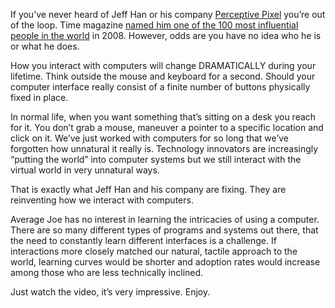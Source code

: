 <!--
slug: jeff-han-and-perceptive-pixel-mind-blowing-multi-t
date: Fri Jan 30 2009 09:00:00 GMT+0100 (CET)
tags: cool stuff, multi-touch
title: Jeff Han and Perceptive Pixel, Mind-Blowing Multi-Touch
id: 98749521
link: http://joreteg.com/post/98749521/jeff-han-and-perceptive-pixel-mind-blowing-multi-t
raw: {"blog_name":"henrikjoreteg","id":98749521,"post_url":"http://joreteg.com/post/98749521/jeff-han-and-perceptive-pixel-mind-blowing-multi-t","slug":"jeff-han-and-perceptive-pixel-mind-blowing-multi-t","type":"text","date":"2009-01-30 08:00:00 GMT","timestamp":1233302400,"state":"published","format":"markdown","reblog_key":"aWODPfGi","tags":["cool stuff","multi-touch"],"short_url":"http://tmblr.co/ZgL_Yy5uinH","recommended_source":null,"recommended_color":null,"highlighted":[],"note_count":0,"title":"Jeff Han and Perceptive Pixel, Mind-Blowing Multi-Touch","body":"<p>If you&rsquo;ve never heard of Jeff Han or his company <a href=\"http://www.perceptivepixel.com/\">Perceptive Pixel</a> you&rsquo;re out of the loop. Time magazine <a href=\"http://www.time.com/time/specials/2007/article/0,28804,1733748_1733754_1735325,00.html\">named him one of the 100 most influential people in the world</a> in 2008. However, odds are you have no idea who he is or what he does.</p>\n\n<p>How you interact with computers will change DRAMATICALLY during your lifetime. Think outside the mouse and keyboard for a second. Should your computer interface really consist of a finite number of buttons physically fixed in place.</p>\n\n<p>In normal life, when you want something that&rsquo;s sitting on a desk you reach for it. You don&rsquo;t grab a mouse, maneuver a pointer to a specific location and click on it. We&rsquo;ve just worked with computers for so long that we&rsquo;ve forgotten how unnatural it really is. Technology innovators are increasingly &ldquo;putting the world&rdquo; into computer systems but we still interact with the virtual world in very unnatural ways.</p>\n\n<p>That is exactly what Jeff Han and his company are fixing. They are reinventing how we interact with computers.</p>\n\n<p>Average Joe has no interest in learning the intricacies of using a computer. There are so many different types of programs and systems out there, that the need to constantly learn different interfaces is a challenge. If interactions more closely matched our natural, tactile approach to the world, learning curves would be shorter and adoption rates would increase among those who are less technically inclined.</p>\n\n<p>Just watch the video, it&rsquo;s very impressive. Enjoy.</p>\n\n<p><object width=\"640\" height=\"505\"><param name=\"movie\" value=\"http://www.youtube.com/v/9zGDNFpOMcA&amp;hl=en&amp;fs=1&amp;rel=0&amp;color1=0x3a3a3a&amp;color2=0x999999\"><param name=\"allowFullScreen\" value=\"true\"><param name=\"allowscriptaccess\" value=\"always\"><embed src=\"http://www.youtube.com/v/9zGDNFpOMcA&amp;hl=en&amp;fs=1&amp;rel=0&amp;color1=0x3a3a3a&amp;color2=0x999999\" type=\"application/x-shockwave-flash\" allowscriptaccess=\"always\" allowfullscreen=\"true\" width=\"640\" height=\"505\"></embed></object></p>","reblog":{"tree_html":"","comment":"<p>If you’ve never heard of Jeff Han or his company <a href=\"http://www.perceptivepixel.com/\">Perceptive Pixel</a> you’re out of the loop. Time magazine <a href=\"http://www.time.com/time/specials/2007/article/0,28804,1733748_1733754_1735325,00.html\">named him one of the 100 most influential people in the world</a> in 2008. However, odds are you have no idea who he is or what he does.</p>\n\n<p>How you interact with computers will change DRAMATICALLY during your lifetime. Think outside the mouse and keyboard for a second. Should your computer interface really consist of a finite number of buttons physically fixed in place.</p>\n\n<p>In normal life, when you want something that’s sitting on a desk you reach for it. You don’t grab a mouse, maneuver a pointer to a specific location and click on it. We’ve just worked with computers for so long that we’ve forgotten how unnatural it really is. Technology innovators are increasingly “putting the world” into computer systems but we still interact with the virtual world in very unnatural ways.</p>\n\n<p>That is exactly what Jeff Han and his company are fixing. They are reinventing how we interact with computers.</p>\n\n<p>Average Joe has no interest in learning the intricacies of using a computer. There are so many different types of programs and systems out there, that the need to constantly learn different interfaces is a challenge. If interactions more closely matched our natural, tactile approach to the world, learning curves would be shorter and adoption rates would increase among those who are less technically inclined.</p>\n\n<p>Just watch the video, it’s very impressive. Enjoy.</p>\n\n<p><object width=\"640\" height=\"505\"><param name=\"movie\" value=\"http://www.youtube.com/v/9zGDNFpOMcA&hl=en&fs=1&rel=0&color1=0x3a3a3a&color2=0x999999\"><param name=\"allowFullScreen\" value=\"true\"><param name=\"allowscriptaccess\" value=\"always\"><embed src=\"http://www.youtube.com/v/9zGDNFpOMcA&hl=en&fs=1&rel=0&color1=0x3a3a3a&color2=0x999999\" type=\"application/x-shockwave-flash\" allowscriptaccess=\"always\" allowfullscreen=\"true\" width=\"640\" height=\"505\"></embed></object></p>"},"trail":[{"blog":{"name":"henrikjoreteg","active":true,"theme":{"header_full_width":1500,"header_full_height":500,"header_focus_width":676,"header_focus_height":380,"avatar_shape":"circle","background_color":"#F6F6F6","body_font":"Helvetica Neue","header_bounds":"0,1249,380,573","header_image":"http://static.tumblr.com/df7befc8b0387cf597578e613c221cb3/uzkwgdq/FAjnt7hyg/tumblr_static_agmw2bdhkjs4ws4sscw44swgc.jpg","header_image_focused":"http://static.tumblr.com/df7befc8b0387cf597578e613c221cb3/uzkwgdq/1oSnt7hyh/tumblr_static_tumblr_static_agmw2bdhkjs4ws4sscw44swgc_focused_v3.jpg","header_image_scaled":"http://static.tumblr.com/df7befc8b0387cf597578e613c221cb3/uzkwgdq/FAjnt7hyg/tumblr_static_agmw2bdhkjs4ws4sscw44swgc_2048_v2.jpg","header_stretch":true,"link_color":"#529ECC","show_avatar":true,"show_description":true,"show_header_image":true,"show_title":true,"title_color":"#444444","title_font":"Helvetica Neue","title_font_weight":"bold"}},"post":{"id":"98749521"},"content_raw":"<p>If you’ve never heard of Jeff Han or his company <a href=\"http://www.perceptivepixel.com/\">Perceptive Pixel</a> you’re out of the loop. Time magazine <a href=\"http://www.time.com/time/specials/2007/article/0,28804,1733748_1733754_1735325,00.html\">named him one of the 100 most influential people in the world</a> in 2008. However, odds are you have no idea who he is or what he does.</p>\n\n<p>How you interact with computers will change DRAMATICALLY during your lifetime. Think outside the mouse and keyboard for a second. Should your computer interface really consist of a finite number of buttons physically fixed in place.</p>\n\n<p>In normal life, when you want something that’s sitting on a desk you reach for it. You don’t grab a mouse, maneuver a pointer to a specific location and click on it. We’ve just worked with computers for so long that we’ve forgotten how unnatural it really is. Technology innovators are increasingly “putting the world” into computer systems but we still interact with the virtual world in very unnatural ways.</p>\n\n<p>That is exactly what Jeff Han and his company are fixing. They are reinventing how we interact with computers.</p>\n\n<p>Average Joe has no interest in learning the intricacies of using a computer. There are so many different types of programs and systems out there, that the need to constantly learn different interfaces is a challenge. If interactions more closely matched our natural, tactile approach to the world, learning curves would be shorter and adoption rates would increase among those who are less technically inclined.</p>\n\n<p>Just watch the video, it’s very impressive. Enjoy.</p>\n\n<p><object width=\"640\" height=\"505\"><param name=\"movie\" value=\"http://www.youtube.com/v/9zGDNFpOMcA&hl=en&fs=1&rel=0&color1=0x3a3a3a&color2=0x999999\"><param name=\"allowFullScreen\" value=\"true\"><param name=\"allowscriptaccess\" value=\"always\"><embed src=\"http://www.youtube.com/v/9zGDNFpOMcA&hl=en&fs=1&rel=0&color1=0x3a3a3a&color2=0x999999\" type=\"application/x-shockwave-flash\" allowscriptaccess=\"always\" allowfullscreen=\"true\" width=\"640\" height=\"505\"></embed></object></p>","content":"<p>If you’ve never heard of Jeff Han or his company <a href=\"http://www.perceptivepixel.com/\">Perceptive Pixel</a> you’re out of the loop. Time magazine <a href=\"http://www.time.com/time/specials/2007/article/0,28804,1733748_1733754_1735325,00.html\">named him one of the 100 most influential people in the world</a> in 2008. However, odds are you have no idea who he is or what he does.</p>\n\n<p>How you interact with computers will change DRAMATICALLY during your lifetime. Think outside the mouse and keyboard for a second. Should your computer interface really consist of a finite number of buttons physically fixed in place.</p>\n\n<p>In normal life, when you want something that’s sitting on a desk you reach for it. You don’t grab a mouse, maneuver a pointer to a specific location and click on it. We’ve just worked with computers for so long that we’ve forgotten how unnatural it really is. Technology innovators are increasingly “putting the world” into computer systems but we still interact with the virtual world in very unnatural ways.</p>\n\n<p>That is exactly what Jeff Han and his company are fixing. They are reinventing how we interact with computers.</p>\n\n<p>Average Joe has no interest in learning the intricacies of using a computer. There are so many different types of programs and systems out there, that the need to constantly learn different interfaces is a challenge. If interactions more closely matched our natural, tactile approach to the world, learning curves would be shorter and adoption rates would increase among those who are less technically inclined.</p>\n\n<p>Just watch the video, it’s very impressive. Enjoy.</p>\n\n<p><p><a href=\"#\"><img src=\"http://assets.tumblr.com/images/inline_placeholder.png\" width=\"18\" height=\"14\"/></a></p></p>","is_current_item":true,"is_root_item":true}]}
publish: 2009-01-030
-->


<p>If you&rsquo;ve never heard of Jeff Han or his company <a href="http://www.perceptivepixel.com/">Perceptive Pixel</a> you&rsquo;re out of the loop. Time magazine <a href="http://www.time.com/time/specials/2007/article/0,28804,1733748_1733754_1735325,00.html">named him one of the 100 most influential people in the world</a> in 2008. However, odds are you have no idea who he is or what he does.</p>

<p>How you interact with computers will change DRAMATICALLY during your lifetime. Think outside the mouse and keyboard for a second. Should your computer interface really consist of a finite number of buttons physically fixed in place.</p>

<p>In normal life, when you want something that&rsquo;s sitting on a desk you reach for it. You don&rsquo;t grab a mouse, maneuver a pointer to a specific location and click on it. We&rsquo;ve just worked with computers for so long that we&rsquo;ve forgotten how unnatural it really is. Technology innovators are increasingly &ldquo;putting the world&rdquo; into computer systems but we still interact with the virtual world in very unnatural ways.</p>

<p>That is exactly what Jeff Han and his company are fixing. They are reinventing how we interact with computers.</p>

<p>Average Joe has no interest in learning the intricacies of using a computer. There are so many different types of programs and systems out there, that the need to constantly learn different interfaces is a challenge. If interactions more closely matched our natural, tactile approach to the world, learning curves would be shorter and adoption rates would increase among those who are less technically inclined.</p>

<p>Just watch the video, it&rsquo;s very impressive. Enjoy.</p>

<p><object width="640" height="505"><param name="movie" value="http://www.youtube.com/v/9zGDNFpOMcA&amp;hl=en&amp;fs=1&amp;rel=0&amp;color1=0x3a3a3a&amp;color2=0x999999"><param name="allowFullScreen" value="true"><param name="allowscriptaccess" value="always"><embed src="http://www.youtube.com/v/9zGDNFpOMcA&amp;hl=en&amp;fs=1&amp;rel=0&amp;color1=0x3a3a3a&amp;color2=0x999999" type="application/x-shockwave-flash" allowscriptaccess="always" allowfullscreen="true" width="640" height="505"></embed></object></p>
